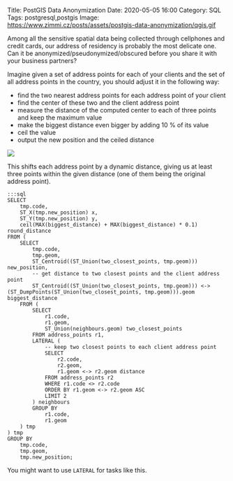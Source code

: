 Title: PostGIS Data Anonymization
Date: 2020-05-05 16:00
Category: SQL
Tags: postgresql,postgis
Image: https://www.zimmi.cz/posts/assets/postgis-data-anonymization/qgis.gif

Among all the sensitive spatial data being collected through cellphones and credit cards, our address of residency is probably the most delicate one. Can it be anonymized/pseudonymized/obscured before you share it with your business partners?

Imagine given a set of address points for each of your clients and the set of all address points in the country, you should adjust it in the following way:

* find the two nearest address points for each address point of your client
* find the center of these two and the client address point
* measure the distance of the computed center to each of three points and keep the maximum value
* make the biggest distance even bigger by adding 10 % of its value
* ceil the value
* output the new position and the ceiled distance

<div class="text-center"><img src="{static}/assets/postgis-data-anonymization/qgis.gif"/></div>

This shifts each address point by a dynamic distance, giving us at least three points within the given distance (one of them being the original address point).

    :::sql
    SELECT
        tmp.code,
        ST_X(tmp.new_position) x,
        ST_Y(tmp.new_position) y,
        ceil(MAX(biggest_distance) + MAX(biggest_distance) * 0.1) round_distance
    FROM (
        SELECT
            tmp.code,
            tmp.geom,
            ST_Centroid((ST_Union(two_closest_points, tmp.geom))) new_position,
            -- get distance to two closest points and the client address point
            ST_Centroid((ST_Union(two_closest_points, tmp.geom))) <-> (ST_DumpPoints(ST_Union(two_closest_points, tmp.geom))).geom biggest_distance
        FROM (
            SELECT
                r1.code,
                r1.geom,
                ST_Union(neighbours.geom) two_closest_points
            FROM address_points r1,
            LATERAL (
                -- keep two closest points to each client address point
                SELECT
                    r2.code,
                    r2.geom,
                    r1.geom <-> r2.geom distance
                FROM address_points r2
                WHERE r1.code <> r2.code
                ORDER BY r1.geom <-> r2.geom ASC
                LIMIT 2
            ) neighbours
            GROUP BY
                r1.code,
                r1.geom
        ) tmp
    ) tmp
    GROUP BY
        tmp.code,
        tmp.geom,
        tmp.new_position;

You might want to use `LATERAL` for tasks like this.

